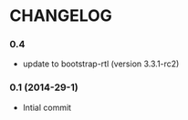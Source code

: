 # CHANGELOG

### 0.4

* update to bootstrap-rtl (version 3.3.1-rc2)

### 0.1 (2014-29-1)

* Intial commit